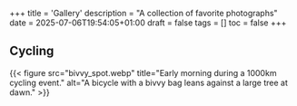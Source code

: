 +++
title = 'Gallery'
description = "A collection of favorite photographs"
date = 2025-07-06T19:54:05+01:00
draft = false
tags = []
toc = false
+++

## Cycling

{{< figure src="bivvy_spot.webp" title="Early morning during a 1000km cycling event." alt="A bicycle with a bivvy bag leans against a large tree at dawn." >}}
